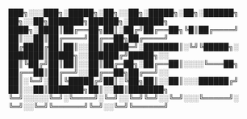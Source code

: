 
███╗░░░███╗░█████╗░██╗░░██╗░█████╗░██╗░██████╗  ██╗░░██╗███████╗██████╗░███████╗
████╗░████║██╔══██╗██║░██╔╝██╔══██╗╚█║██╔════╝  ██║░░██║██╔════╝██╔══██╗██╔════╝
██╔████╔██║██║░░██║█████═╝░███████║░╚╝╚█████╗░  ███████║█████╗░░██████╔╝█████╗░░
██║╚██╔╝██║██║░░██║██╔═██╗░██╔══██║░░░░╚═══██╗  ██╔══██║██╔══╝░░██╔══██╗██╔══╝░░
██║░╚═╝░██║╚█████╔╝██║░╚██╗██║░░██║░░░██████╔╝  ██║░░██║███████╗██║░░██║███████╗
╚═╝░░░░░╚═╝░╚════╝░╚═╝░░╚═╝╚═╝░░╚═╝░░░╚═════╝░  ╚═╝░░╚═╝╚══════╝╚═╝░░╚═╝╚══════╝
